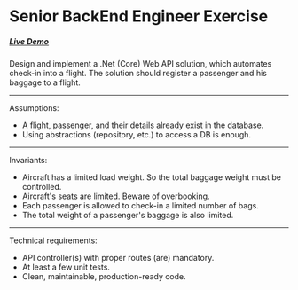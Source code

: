 # Senior BackEnd Engineer Exercise

##### [Live Demo](https://flight-check-in.scuticode.com/swagger/index.html)


Design and implement a .Net (Core) Web API solution, which automates check-in into a flight. 
The solution should register a passenger and his baggage to a flight. 

***
Assumptions:
* A flight, passenger, and their details already exist in the database. 
* Using abstractions (repository, etc.) to access a DB is enough. 

***
Invariants: 
* Aircraft has a limited load weight. So the total baggage weight must be controlled. 
* Aircraft's seats are limited. Beware of overbooking. 
* Each passenger is allowed to check-in a limited number of bags. 
* The total weight of a passenger's baggage is also limited. 

***
Technical requirements: 
* API controller(s) with proper routes (are) mandatory. 
* At least a few unit tests. 
* Clean, maintainable, production-ready code. 
